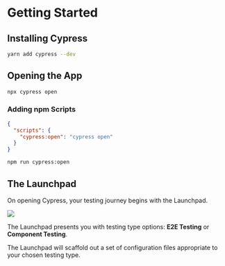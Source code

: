 # Getting Started

## Installing Cypress

```bash
yarn add cypress --dev
```


## Opening the App

```bash
npx cypress open
```

### Adding npm Scripts

```json
{
  "scripts": {
    "cypress:open": "cypress open"
  }
}
```

```bash
npm run cypress:open
```

## The Launchpad

On opening Cypress, your testing journey begins with the Launchpad.

![](https://docs.cypress.io/img/guides/core-concepts/cypress-app/the-launchpad.png)

The Launchpad presents you with testing type options: **E2E Testing** or **Component Testing**.

The Launchpad will scaffold out a set of configuration files appropriate to your chosen testing type.
